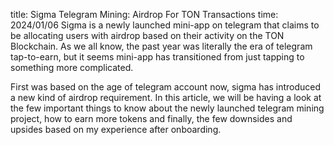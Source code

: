 title: Sigma Telegram Mining: Airdrop For TON Transactions
time: 2024/01/06
Sigma is a newly launched mini-app on  telegram that claims to be allocating users with airdrop based on their activity on the  TON Blockchain. As we all know, the past year was literally the era of telegram tap-to-earn, but it seems mini-app has transitioned from just tapping to something more complicated.

First was based on the age of telegram account now, sigma has introduced a new kind of airdrop requirement. In this article, we will be having a look at the few important things to know about the newly launched telegram mining project, how to earn more tokens and finally, the few downsides and upsides based on my experience after onboarding.
